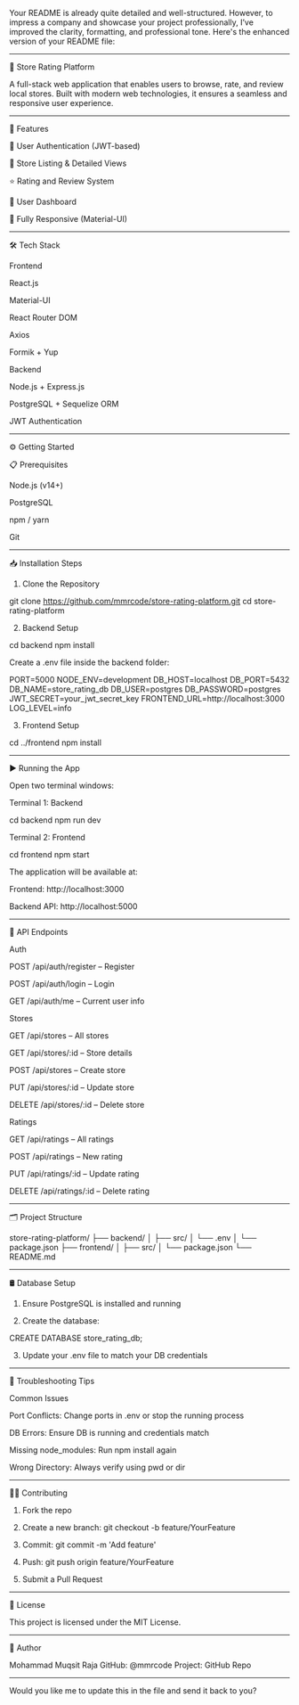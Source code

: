 Your README is already quite detailed and well-structured. However, to impress a company and showcase your project professionally, I’ve improved the clarity, formatting, and professional tone. Here's the enhanced version of your README file:


---

🏬 Store Rating Platform

A full-stack web application that enables users to browse, rate, and review local stores. Built with modern web technologies, it ensures a seamless and responsive user experience.


---

🚀 Features

🔐 User Authentication (JWT-based)

🏪 Store Listing & Detailed Views

⭐ Rating and Review System

👤 User Dashboard

📱 Fully Responsive (Material-UI)



---

🛠 Tech Stack

Frontend

React.js

Material-UI

React Router DOM

Axios

Formik + Yup


Backend

Node.js + Express.js

PostgreSQL + Sequelize ORM

JWT Authentication



---

⚙️ Getting Started

📋 Prerequisites

Node.js (v14+)

PostgreSQL

npm / yarn

Git



---

📥 Installation Steps

1. Clone the Repository

git clone https://github.com/mmrcode/store-rating-platform.git
cd store-rating-platform

2. Backend Setup

cd backend
npm install

Create a .env file inside the backend folder:

PORT=5000
NODE_ENV=development
DB_HOST=localhost
DB_PORT=5432
DB_NAME=store_rating_db
DB_USER=postgres
DB_PASSWORD=postgres
JWT_SECRET=your_jwt_secret_key
FRONTEND_URL=http://localhost:3000
LOG_LEVEL=info

3. Frontend Setup

cd ../frontend
npm install


---

▶️ Running the App

Open two terminal windows:

Terminal 1: Backend

cd backend
npm run dev

Terminal 2: Frontend

cd frontend
npm start

The application will be available at:

Frontend: http://localhost:3000

Backend API: http://localhost:5000



---

🧪 API Endpoints

Auth

POST /api/auth/register – Register

POST /api/auth/login – Login

GET /api/auth/me – Current user info


Stores

GET /api/stores – All stores

GET /api/stores/:id – Store details

POST /api/stores – Create store

PUT /api/stores/:id – Update store

DELETE /api/stores/:id – Delete store


Ratings

GET /api/ratings – All ratings

POST /api/ratings – New rating

PUT /api/ratings/:id – Update rating

DELETE /api/ratings/:id – Delete rating



---

🗂 Project Structure

store-rating-platform/
├── backend/
│   ├── src/
│   └── .env
│   └── package.json
├── frontend/
│   ├── src/
│   └── package.json
└── README.md


---

🛢 Database Setup

1. Ensure PostgreSQL is installed and running


2. Create the database:



CREATE DATABASE store_rating_db;

3. Update your .env file to match your DB credentials




---

🧩 Troubleshooting Tips

Common Issues

Port Conflicts: Change ports in .env or stop the running process

DB Errors: Ensure DB is running and credentials match

Missing node_modules: Run npm install again

Wrong Directory: Always verify using pwd or dir



---

🧑‍💻 Contributing

1. Fork the repo


2. Create a new branch: git checkout -b feature/YourFeature


3. Commit: git commit -m 'Add feature'


4. Push: git push origin feature/YourFeature


5. Submit a Pull Request




---

📜 License

This project is licensed under the MIT License.


---

👤 Author

Mohammad Muqsit Raja
GitHub: @mmrcode
Project: GitHub Repo


---

Would you like me to update this in the file and send it back to you?

